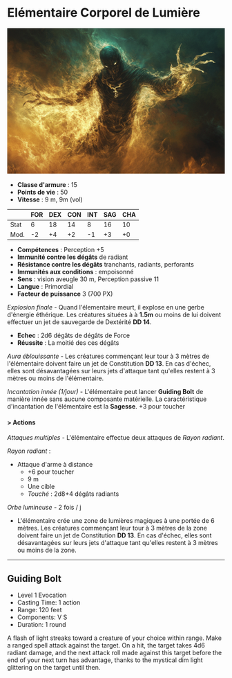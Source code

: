 # Elémentaire Corporel de Lumière
![Elémentaire Corporel de Lumière](../../_images/light_elemental_corporel.png)

* **Classe d'armure** : 15
* **Points de vie** : 50
* **Vitesse** : 9 m, 9m (vol)  

|    |FOR|DEX|CON|INT|SAG|CHA|
|----|---|---|---|---|---|---|
|Stat|6  |18 |14 |8  |16 |10 |
|Mod.|-2 |+4 |+2 |-1 |+3 |+0 |

* **Compétences** : Perception +5
* **Immunité contre les dégâts** de radiant
* **Résistance contre les dégâts** tranchants, radiants, perforants
* **Immunités aux conditions** : empoisonné
* **Sens** : vision aveugle 30 m, Perception passive 11
* **Langue** : Primordial
* **Facteur de puissance** 3 (700 PX)

*Explosion finale* - Quand l'élementaire meurt, il explose en une gerbe d'énergie éthérique. Les créatures situées à à **1.5m** ou moins de lui doivent effectuer un jet de sauvegarde de Dextérité **DD 14**.
* **Echec** : 2d6 dégâts de dégâts de Force
* **Réussite** : La moitié des ces dégâts

*Aura éblouissante* - Les créatures commençant leur tour à 3 mètres de l'élémentaire doivent faire un jet de Constitution **DD 13**. En cas d'échec, elles sont désavantagées sur leurs jets d'attaque tant qu'elles restent à 3 mètres ou moins de l'élémentaire.

*Incantation innée (1/jour)* -  L'élémentaire peut lancer **Guiding Bolt** de manière innée sans aucune composante matérielle. La caractéristique d'incantation de l'élémentaire est la **Sagesse**. +3 pour toucher

#### > Actions

*Attaques multiples* - L'élémentaire effectue deux attaques de *Rayon radiant*.

*Rayon radiant* : 
* Attaque d'arme à distance
    * +6 pour toucher
    * 9 m 
    * Une cible
    * *Touché* : 2d8+4 dégâts radiants

*Orbe lumineuse* - 2 fois / j
* L'élémentaire crée une zone de lumières magiques à une portée de 6 mètres. Les créatures commençant leur tour à 3 mètres de la zone doivent faire un jet de Constitution **DD 13**. En cas d'échec, elles sont désavantagées sur leurs jets d'attaque tant qu'elles restent à 3 mètres ou moins de la zone.

---
## Guiding Bolt

* Level 1 Evocation
* Casting Time: 1 action
* Range: 120 feet
* Components: V S
* Duration: 1 round

A flash of light streaks toward a creature of your choice within range. Make a ranged spell attack against the target. On a hit, the target takes 4d6 radiant damage, and the next attack roll made against this target before the end of your next turn has advantage, thanks to the mystical dim light glittering on the target until then.